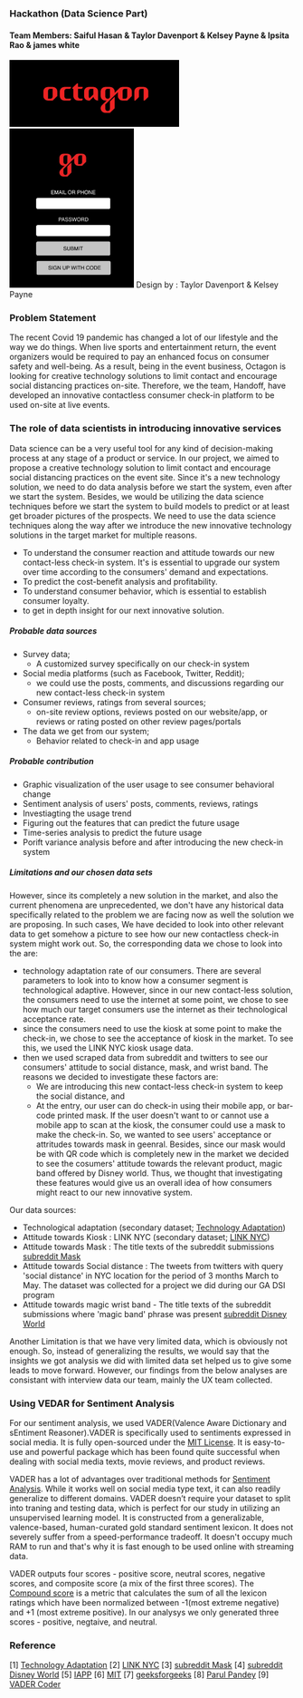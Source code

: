 ### Hackathon (Data Science Part)

#### Team Members: Saiful Hasan & Taylor Davenport & Kelsey Payne & Ipsita Rao & james white 

<img src="./images/Untitled.png" width="300"/>
<img src="./images/fdffdf.jpg" width="220"/>
Design by : Taylor Davenport & Kelsey Payne

### Problem Statement
The recent Covid 19 pandemic has changed a lot of our lifestyle and the way we do things. When live sports and entertainment return, the event organizers would be required to pay an enhanced focus on consumer safety and well-being. As a result, being in the event business, Octagon is looking for creative technology solutions to limit contact and encourage social distancing practices on-site. Therefore, we the team, Handoff, have developed an innovative contactless consumer check-in platform to be used on-site at live events.  

### The role of data scientists in introducing innovative services 
Data science can be a very useful tool for any kind of decision-making process at any stage of a product or service. In our project, we aimed to propose a creative technology solution to limit contact and encourage social distancing practices on the event site. Since it's a new technology solution, we need to do data analysis before we start the system, even after we start the system. Besides, we would be utilizing the data science techniques before we start the system to build models to predict or at least get broader pictures of the prospects. We need to use the data science techniques along the way after we introduce the new innovative technology solutions in the target market for multiple reasons.

- To understand the consumer reaction and attitude towards our new contact-less check-in system. It's is essential to upgrade our system over time according to the consumers' demand and expectations.
- To predict the cost-benefit analysis and profitability.
- To understand consumer behavior, which is essential to establish consumer loyalty.
- to get in depth insight for our next innovative solution.

##### Probable data sources
- Survey data; 
    - A customized survey specifically on our check-in system
- Social media platforms (such as Facebook, Twitter, Reddit); 
    - we could use the posts, comments, and discussions regarding our new contact-less check-in system 
- Consumer reviews, ratings from several sources; 
    - on-site review options, reviews posted on our website/app, or reviews or rating posted on other review pages/portals
- The data we get from our system; 
    - Behavior related to check-in and app usage

##### Probable contribution
- Graphic visualization of the user usage to see consumer behavioral change 
- Sentiment analysis of users' posts, comments, reviews, ratings
- Investiagting the usage trend
- Figuring out the features that can predict the future usage 
- Time-series analysis to predict the future usage
- Porift variance analysis before and after introducing the new check-in system

##### Limitations and our chosen data sets
However, since its completely a new solution in the market, and also the current phenomena are unprecedented, we don't have any historical data specifically related to the problem we are facing now as well the solution we are proposing. In such cases, We have decided to look into other relevant data to get somehow a picture to see how our new contactless check-in system might work out. So, the corresponding data we chose to look into the are:
- technology adaptation rate of our consumers. There are several parameters to look into to know how a consumer segment is technological adaptive. However, since in our new contact-less solution, the consumers need to use the internet at some point, we chose to see how much our target consumers use the internet as their technological acceptance rate. 
- since the consumers need to use the kiosk at some point to make the check-in, we chose to see the acceptance of kiosk in the market. To see this, we used the LINK NYC kiosk usage data. 
- then we used scraped data from subreddit and twitters to see our consumers' attitude to social distance, mask, and wrist band. The reasons we decided to investigate these factors are: 
     - We are introducing this new contact-less check-in system to keep the social distance, and
     - At the entry, our user can do check-in using their mobile app, or bar-code printed mask. If the user doesn't want to or cannot use a mobile app to scan at the kiosk, the consumer could use a mask to make the check-in. So, we wanted to see users' acceptance or attritudes towards mask in geenral. Besides, since our mask would be with QR code which is completely new in the market we decided to see the cosumers' attitude towards the relevant product, magic band offered by Disney world. Thus, we thought that investigating these features would give us an overall idea of how consumers might react to our new innovative system.

Our data sources:
- Technological adaptation (secondary dataset; [Technology Adaptation](https://ourworldindata.org/technology-adoption))
- Attitude towards Kiosk :  LINK NYC (secondary dataset; [LINK NYC](https://data.world/city-of-ny/69wu-b929))
- Attitude towards Mask : The title texts of the subreddit submissions [subreddit Mask](https://www.reddit.com/r/Masks/)
- Attitude towards Social distance : The tweets from twitters with query 'social distance' in NYC location for the period of 3 months March to May. The dataset was collected for a project we did during our GA DSI program
- Attitude towards magic wrist band - The title texts of the subreddit submissions where 'magic band' phrase was present [subreddit Disney World](https://www.reddit.com/r/WaltDisneyWorld/)

Another Limitation is that we have very limited data, which is obviously not enough. So, instead of generalizing the results, we would say that the insights we got analysis we did with limited data set helped us to give some leads to move forward. However, our findings from the below analyses are consistant with interview data our team, mainly the UX team collected.   

### Using VEDAR for Sentiment Analysis
For our sentiment analysis, we used VADER(Valence Aware Dictionary and sEntiment Reasoner).VADER is specifically used to sentiments expressed in social media. It is fully open-sourced under the [MIT License](https://pypi.org/project/vaderSentiment/). It is easy-to-use and powerful package which has been found quite successful when dealing with social media texts, movie reviews, and product reviews. 

VADER has a lot of advantages over traditional methods for [Sentiment Analysis](https://medium.com/analytics-vidhya/simplifying-social-media-sentiment-analysis-using-vader-in-python-f9e6ec6fc52f#:~:text=Advantages%20of%20using%20VADER,methods%20of%20Sentiment%20Analysis%2C%20including%3A&text=It%20doesn't%20require%20any,online%20with%20streaming%20data%2C%20an). While it works well on social media type text, it can also readily generalize to different domains. VADER doesn’t require your dataset to split into traning and testing data, which is perfect for our study in utilizing an unsupervised learning model. It is constructed from a generalizable, valence-based, human-curated gold standard sentiment lexicon. It does not severely suffer from a speed-performance tradeoff. It doesn't occupy much RAM to run and that's why it is fast enough to be used online with streaming data.

VADER outputs four scores - positive score, neutral scores, negative scores, and composite score (a mix of the first three scores). The [Compound score](https://www.geeksforgeeks.org/python-sentiment-analysis-using-vader/) is a metric that calculates the sum of all the lexicon ratings which have been normalized between -1(most extreme negative) and +1 (most extreme positive). In our analysys we only generated three scores - positive, negtaive, and neutral.



### Reference
[1] [Technology Adaptation](https://ourworldindata.org/technology-adoption)
[2] [LINK NYC](https://data.world/city-of-ny/69wu-b929)
[3] [subreddit Mask](https://www.reddit.com/r/Masks/)
[4] [subreddit Disney World](https://www.reddit.com/r/WaltDisneyWorld/)
[5] [IAPP](https://iapp.org/resources/article/state-comparison-table/)
[6] [MIT](https://pypi.org/project/vaderSentiment/)
[7] [geeksforgeeks](https://www.geeksforgeeks.org/python-sentiment-analysis-using-vader/)
[8] [Parul Pandey](https://medium.com/analytics-vidhya/simplifying-social-media-sentiment-analysis-using-vader-in-python-f9e6ec6fc52f#:~:text=Advantages%20of%20using%20VADER,methods%20of%20Sentiment%20Analysis%2C%20including%3A&text=It%20doesn't%20require%20any,online%20with%20streaming%20data%2C%20an)
[9] [VADER Coder](https://github.com/tangina-a)
